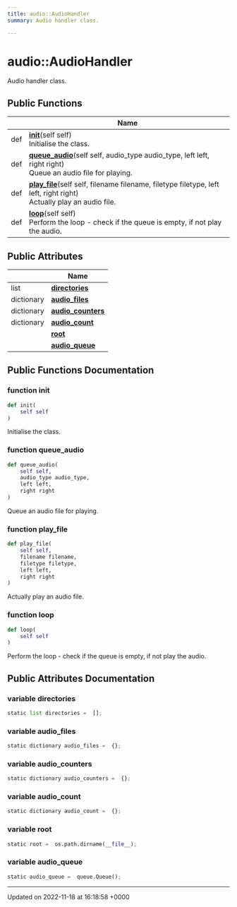 ```yaml
---
title: audio::AudioHandler
summary: Audio handler class. 

---
```


# audio::AudioHandler



Audio handler class. 

## Public Functions

|                | Name           |
| -------------- | -------------- |
| def | **[init](/SignallingSystem-doc/audiosystem/Classes/classaudio_1_1AudioHandler/#function-init)**(self self)<br>Initialise the class.  |
| def | **[queue_audio](/SignallingSystem-doc/audiosystem/Classes/classaudio_1_1AudioHandler/#function-queue-audio)**(self self, audio_type audio_type, left left, right right)<br>Queue an audio file for playing.  |
| def | **[play_file](/SignallingSystem-doc/audiosystem/Classes/classaudio_1_1AudioHandler/#function-play-file)**(self self, filename filename, filetype filetype, left left, right right)<br>Actually play an audio file.  |
| def | **[loop](/SignallingSystem-doc/audiosystem/Classes/classaudio_1_1AudioHandler/#function-loop)**(self self)<br>Perform the loop - check if the queue is empty, if not play the audio.  |

## Public Attributes

|                | Name           |
| -------------- | -------------- |
| list | **[directories](/SignallingSystem-doc/audiosystem/Classes/classaudio_1_1AudioHandler/#variable-directories)**  |
| dictionary | **[audio_files](/SignallingSystem-doc/audiosystem/Classes/classaudio_1_1AudioHandler/#variable-audio-files)**  |
| dictionary | **[audio_counters](/SignallingSystem-doc/audiosystem/Classes/classaudio_1_1AudioHandler/#variable-audio-counters)**  |
| dictionary | **[audio_count](/SignallingSystem-doc/audiosystem/Classes/classaudio_1_1AudioHandler/#variable-audio-count)**  |
| | **[root](/SignallingSystem-doc/audiosystem/Classes/classaudio_1_1AudioHandler/#variable-root)**  |
| | **[audio_queue](/SignallingSystem-doc/audiosystem/Classes/classaudio_1_1AudioHandler/#variable-audio-queue)**  |

## Public Functions Documentation

### function init

```python
def init(
    self self
)
```

Initialise the class. 

### function queue_audio

```python
def queue_audio(
    self self,
    audio_type audio_type,
    left left,
    right right
)
```

Queue an audio file for playing. 

### function play_file

```python
def play_file(
    self self,
    filename filename,
    filetype filetype,
    left left,
    right right
)
```

Actually play an audio file. 

### function loop

```python
def loop(
    self self
)
```

Perform the loop - check if the queue is empty, if not play the audio. 

## Public Attributes Documentation

### variable directories

```python
static list directories =  [];
```


### variable audio_files

```python
static dictionary audio_files =  {};
```


### variable audio_counters

```python
static dictionary audio_counters =  {};
```


### variable audio_count

```python
static dictionary audio_count =  {};
```


### variable root

```python
static root =  os.path.dirname(__file__);
```


### variable audio_queue

```python
static audio_queue =  queue.Queue();
```


-------------------------------

Updated on 2022-11-18 at 16:18:58 +0000